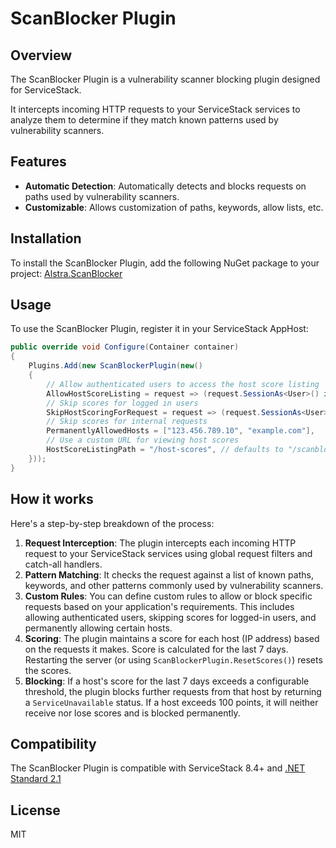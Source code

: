 # ScanBlocker Plugin

## Overview

The ScanBlocker Plugin is a vulnerability scanner blocking plugin designed for ServiceStack. 

It intercepts incoming HTTP requests to your ServiceStack services to analyze them to determine if they match known patterns used by vulnerability scanners.

## Features

- **Automatic Detection**: Automatically detects and blocks requests on paths used by vulnerability scanners.
- **Customizable**: Allows customization of paths, keywords, allow lists, etc.

## Installation

To install the ScanBlocker Plugin, add the following NuGet package to your project:
[Alstra.ScanBlocker](https://www.nuget.org/packages/Alstra.ScanBlocker/)


## Usage

To use the ScanBlocker Plugin, register it in your ServiceStack AppHost:

```csharp
public override void Configure(Container container)
{
    Plugins.Add(new ScanBlockerPlugin(new()
    {
        // Allow authenticated users to access the host score listing
        AllowHostScoreListing = request => (request.SessionAs<User>() is { IsAuthenticated: true }),
        // Skip scores for logged in users
        SkipHostScoringForRequest = request => (request.SessionAs<User>() is { IsAuthenticated: true }),
        // Skip scores for internal requests
        PermanentlyAllowedHosts = ["123.456.789.10", "example.com"],
        // Use a custom URL for viewing host scores
        HostScoreListingPath = "/host-scores", // defaults to "/scanblock/hosts"
    }));
}
```

## How it works

 Here's a step-by-step breakdown of the process:

1. **Request Interception**: The plugin intercepts each incoming HTTP request to your ServiceStack services using global request filters and catch-all handlers.
2. **Pattern Matching**: It checks the request against a list of known paths, keywords, and other patterns commonly used by vulnerability scanners. 
3. **Custom Rules**: You can define custom rules to allow or block specific requests based on your application's requirements. This includes allowing authenticated users, skipping scores for logged-in users, and permanently allowing certain hosts.
4. **Scoring**: The plugin maintains a score for each host (IP address) based on the requests it makes. Score is calculated for the last 7 days. Restarting the server (or using `ScanBlockerPlugin.ResetScores()`) resets the scores.
5. **Blocking**: If a host's score for the last 7 days exceeds a configurable threshold, the plugin blocks further requests from that host by returning a `ServiceUnavailable` status. If a host exceeds 100 points, it will neither receive nor lose scores and is blocked permanently.

## Compatibility

The ScanBlocker Plugin is compatible with ServiceStack 8.4+ and 
[.NET Standard 2.1](https://learn.microsoft.com/en-us/dotnet/standard/net-standard?tabs=net-standard-2-1)

## License
MIT
